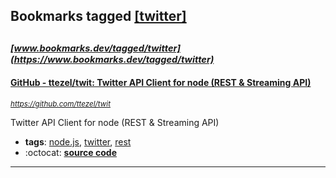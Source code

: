 ## Bookmarks tagged [[twitter]](https://www.bookmarks.dev/search?q=[twitter])

_<sup><sup>[www.bookmarks.dev/tagged/twitter](https://www.bookmarks.dev/tagged/twitter)</sup></sup>_
---
#### [GitHub - ttezel/twit: Twitter API Client for node (REST & Streaming API)](https://github.com/ttezel/twit)
_<sup>https://github.com/ttezel/twit</sup>_

Twitter API Client for node (REST & Streaming API)
* **tags**: [node.js](../tagged/node.js.md), [twitter](../tagged/twitter.md), [rest](../tagged/rest.md)
* :octocat: **[source code](https://github.com/ttezel/twit)**
---
